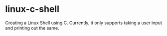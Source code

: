 # linux-c-shell
Creating a Linux Shell using C. Currently, it only supports taking a user input and printing out the same.
